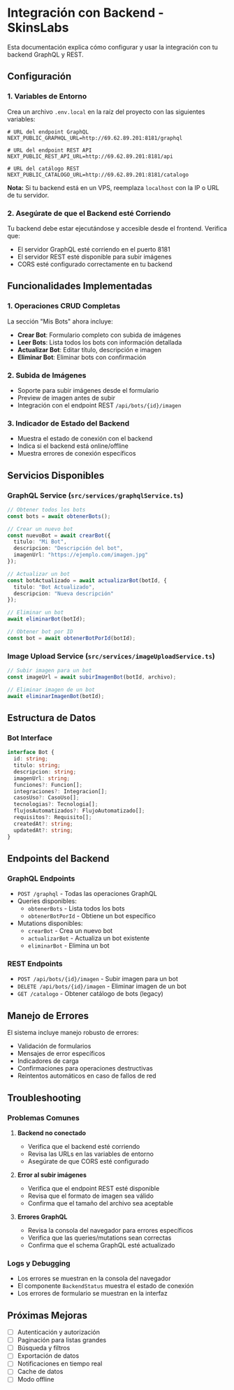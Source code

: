 # Integración con Backend - SkinsLabs

Esta documentación explica cómo configurar y usar la integración con tu backend GraphQL y REST.

## Configuración

### 1. Variables de Entorno

Crea un archivo `.env.local` en la raíz del proyecto con las siguientes variables:

```env
# URL del endpoint GraphQL
NEXT_PUBLIC_GRAPHQL_URL=http://69.62.89.201:8181/graphql

# URL del endpoint REST API
NEXT_PUBLIC_REST_API_URL=http://69.62.89.201:8181/api

# URL del catálogo REST
NEXT_PUBLIC_CATALOGO_URL=http://69.62.89.201:8181/catalogo
```

**Nota:** Si tu backend está en un VPS, reemplaza `localhost` con la IP o URL de tu servidor.

### 2. Asegúrate de que el Backend esté Corriendo

Tu backend debe estar ejecutándose y accesible desde el frontend. Verifica que:

- El servidor GraphQL esté corriendo en el puerto 8181
- El servidor REST esté disponible para subir imágenes
- CORS esté configurado correctamente en tu backend

## Funcionalidades Implementadas

### 1. Operaciones CRUD Completas

La sección "Mis Bots" ahora incluye:

- **Crear Bot**: Formulario completo con subida de imágenes
- **Leer Bots**: Lista todos los bots con información detallada
- **Actualizar Bot**: Editar título, descripción e imagen
- **Eliminar Bot**: Eliminar bots con confirmación

### 2. Subida de Imágenes

- Soporte para subir imágenes desde el formulario
- Preview de imagen antes de subir
- Integración con el endpoint REST `/api/bots/{id}/imagen`

### 3. Indicador de Estado del Backend

- Muestra el estado de conexión con el backend
- Indica si el backend está online/offline
- Muestra errores de conexión específicos

## Servicios Disponibles

### GraphQL Service (`src/services/graphqlService.ts`)

```typescript
// Obtener todos los bots
const bots = await obtenerBots();

// Crear un nuevo bot
const nuevoBot = await crearBot({
  titulo: "Mi Bot",
  descripcion: "Descripción del bot",
  imagenUrl: "https://ejemplo.com/imagen.jpg"
});

// Actualizar un bot
const botActualizado = await actualizarBot(botId, {
  titulo: "Bot Actualizado",
  descripcion: "Nueva descripción"
});

// Eliminar un bot
await eliminarBot(botId);

// Obtener bot por ID
const bot = await obtenerBotPorId(botId);
```

### Image Upload Service (`src/services/imageUploadService.ts`)

```typescript
// Subir imagen para un bot
const imageUrl = await subirImagenBot(botId, archivo);

// Eliminar imagen de un bot
await eliminarImagenBot(botId);
```

## Estructura de Datos

### Bot Interface

```typescript
interface Bot {
  id: string;
  titulo: string;
  descripcion: string;
  imagenUrl: string;
  funciones?: Funcion[];
  integraciones?: Integracion[];
  casosUso?: CasoUso[];
  tecnologias?: Tecnologia[];
  flujosAutomatizados?: FlujoAutomatizado[];
  requisitos?: Requisito[];
  createdAt?: string;
  updatedAt?: string;
}
```

## Endpoints del Backend

### GraphQL Endpoints

- `POST /graphql` - Todas las operaciones GraphQL
- Queries disponibles:
  - `obtenerBots` - Lista todos los bots
  - `obtenerBotPorId` - Obtiene un bot específico
- Mutations disponibles:
  - `crearBot` - Crea un nuevo bot
  - `actualizarBot` - Actualiza un bot existente
  - `eliminarBot` - Elimina un bot

### REST Endpoints

- `POST /api/bots/{id}/imagen` - Subir imagen para un bot
- `DELETE /api/bots/{id}/imagen` - Eliminar imagen de un bot
- `GET /catalogo` - Obtener catálogo de bots (legacy)

## Manejo de Errores

El sistema incluye manejo robusto de errores:

- Validación de formularios
- Mensajes de error específicos
- Indicadores de carga
- Confirmaciones para operaciones destructivas
- Reintentos automáticos en caso de fallos de red

## Troubleshooting

### Problemas Comunes

1. **Backend no conectado**
   - Verifica que el backend esté corriendo
   - Revisa las URLs en las variables de entorno
   - Asegúrate de que CORS esté configurado

2. **Error al subir imágenes**
   - Verifica que el endpoint REST esté disponible
   - Revisa que el formato de imagen sea válido
   - Confirma que el tamaño del archivo sea aceptable

3. **Errores GraphQL**
   - Revisa la consola del navegador para errores específicos
   - Verifica que las queries/mutations sean correctas
   - Confirma que el schema GraphQL esté actualizado

### Logs y Debugging

- Los errores se muestran en la consola del navegador
- El componente `BackendStatus` muestra el estado de conexión
- Los errores de formulario se muestran en la interfaz

## Próximas Mejoras

- [ ] Autenticación y autorización
- [ ] Paginación para listas grandes
- [ ] Búsqueda y filtros
- [ ] Exportación de datos
- [ ] Notificaciones en tiempo real
- [ ] Cache de datos
- [ ] Modo offline 